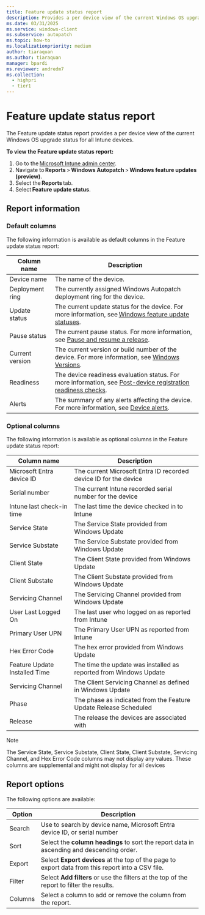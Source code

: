```yaml
---
title: Feature update status report
description: Provides a per device view of the current Windows OS upgrade status for all Intune devices.
ms.date: 03/31/2025
ms.service: windows-client
ms.subservice: autopatch
ms.topic: how-to
ms.localizationpriority: medium
author: tiaraquan
ms.author: tiaraquan
manager: bpardi
ms.reviewer: andredm7
ms.collection:
  - highpri
  - tier1
---
```


# Feature update status report

The Feature update status report provides a per device view of the current Windows OS upgrade status for all Intune devices.

**To view the Feature update status report:**

1. Go to the [Microsoft Intune admin center](https://go.microsoft.com/fwlink/?linkid=2109431).
1. Navigate to **Reports** > **Windows Autopatch** > **Windows feature updates (preview)**.
1. Select the **Reports** tab.
1. Select **Feature update status**.

## Report information

### Default columns

The following information is available as default columns in the Feature update status report:

| Column name | Description |
| ----- | ----- |
| Device name | The name of the device. |
| Deployment ring | The currently assigned Windows Autopatch deployment ring for the device. |
| Update status | The current update status for the device. For more information, see [Windows feature update statuses](../operate/windows-autopatch-groups-windows-quality-and-feature-update-reports-overview.md#windows-quality-and-feature-update-statuses). |
| Pause status | The current pause status. For more information, see [Pause and resume a release](../operate/windows-autopatch-groups-manage-windows-feature-update-release.md#pause-and-resume-a-release). |
| Current version | The current version or build number of the device. For more information, see [Windows Versions](/windows/release-health/release-information?msclkid=ee885719baa511ecb838e1a689da96d2). |
| Readiness | The device readiness evaluation status. For more information, see [Post-device registration readiness checks](../deploy/windows-autopatch-post-reg-readiness-checks.md). |
| Alerts | The summary of any alerts affecting the device. For more information, see [Device alerts](../operate/windows-autopatch-device-alerts.md). |

### Optional columns

The following information is available as optional columns in the Feature update status report:

| Column name | Description |
| ----- | ----- |
| Microsoft Entra device ID | The current Microsoft Entra ID recorded device ID for the device |
| Serial number | The current Intune recorded serial number for the device |
| Intune last check-in time | The last time the device checked in to Intune |
| Service State | The Service State provided from Windows Update |
| Service Substate | The Service Substate provided from Windows Update |
| Client State | The Client State provided from Windows Update |
| Client Substate | The Client Substate provided from Windows Update |
| Servicing Channel | The Servicing Channel provided from Windows Update |
| User Last Logged On | The last user who logged on as reported from Intune |
| Primary User UPN | The Primary User UPN as reported from Intune |
| Hex Error Code | The hex error provided from Windows Update |
| Feature Update Installed Time | The time the update was installed as reported from Windows Update |
| Servicing Channel | The Client Servicing Channel as defined in Windows Update |
| Phase | The phase as indicated from the Feature Update Release Scheduled |
| Release | The release the devices are associated with |

> [!NOTE]
> The Service State, Service Substate, Client State, Client Substate, Servicing Channel, and Hex Error Code columns may not display any values. These columns are supplemental and might not display for all devices

## Report options

The following options are available:

| Option | Description |
| ----- | ----- |
| Search | Use to search by device name, Microsoft Entra device ID, or serial number |
| Sort | Select the **column headings** to sort the report data in ascending and descending order. |
| Export | Select **Export devices** at the top of the page to export data from this report into a CSV file. |
| Filter | Select **Add filters** or use the filters at the top of the report to filter the results. |
| Columns | Select a column to add or remove the column from the report. |

